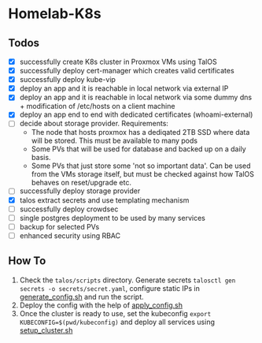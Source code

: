 # Homelab-K8s

## Todos

- [x] successfully create K8s cluster in Proxmox VMs using TalOS
- [x] successfully deploy cert-manager which creates valid certificates
- [x] successfully deploy kube-vip
- [x] deploy an app and it is reachable in local network via external IP
- [x] deploy an app and it is reachable in local network via some dummy dns + modification of /etc/hosts on a client machine
- [x] deploy an app end to end with dedicated certificates (whoami-external)
- [ ] decide about storage provider. Requirements:
  - The node that hosts proxmox has a dediqated 2TB SSD where data will be stored. This must be available to many pods
  - Some PVs that will be used for database and backed up on a daily basis.
  - Some PVs that just store some 'not so important data'. Can be used from the VMs storage itself, but must be checked against how TalOS behaves on reset/upgrade etc.
- [ ] successfully deploy storage provider
- [x] talos extract secrets and use templating mechanism
- [ ] successfully deploy crowdsec
- [ ] single postgres deployment to be used by many services
- [ ] backup for selected PVs
- [ ] enhanced security using RBAC

## How To

1. Check the `talos/scripts` directory. Generate secrets `talosctl gen secrets -o secrets/secret.yaml`, configure static IPs in [generate_config.sh](./talos/scripts/generate_configs.sh) and run the script.
2. Deploy the config with the help of [apply_config.sh](./talos/scripts/apply_configs.sh)
3. Once the cluster is ready to use, set the kubeconfig `export KUBECONFIG=$(pwd/kubeconfig)` and deploy all services using [setup_cluster.sh](./scripts/setup_cluster.sh)
